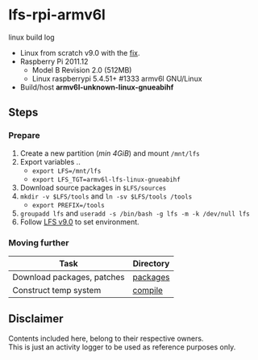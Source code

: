 # lfs-rpi-armv6l
linux build log

- Linux from scratch v9.0 with the [fix](https://sourceware.org/bugzilla/attachment.cgi?id=6807).
- Raspberry Pi 2011.12
    - Model B Revision 2.0 (512MB)
    - Linux raspberrypi 5.4.51+ #1333 armv6l GNU/Linux
- Build/host **armv6l-unknown-linux-gnueabihf**

## Steps

### Prepare

1. Create a new partition (*min 4GiB*) and mount `/mnt/lfs`
2. Export variables ..
    - `export LFS=/mnt/lfs`
    - `export LFS_TGT=armv6l-lfs-linux-gnueabihf`
3. Download source packages in `$LFS/sources`
4. `mkdir -v $LFS/tools` and `ln -sv $LFS/tools /tools`
    - `export PREFIX=/tools`
5. `groupadd lfs` and `useradd -s /bin/bash -g lfs -m -k /dev/null lfs`
6. Follow [LFS v9.0](http://www.linuxfromscratch.org/lfs/downloads/9.0/LFS-BOOK-9.0.pdf) to set environment.

### Moving further

Task | Directory
-----|-----------
Download packages, patches | [packages](https://github.com/sundeep-anand/lfs-rpi-armv6l/tree/master/packages)
Construct temp system | [compile](https://github.com/sundeep-anand/lfs-rpi-armv6l/tree/master/compile)


## Disclaimer

Contents included here, belong to their respective owners.<br>
This is just an activity logger to be used as reference purposes only.
